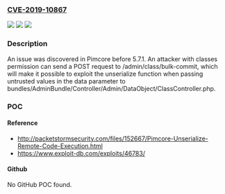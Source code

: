 ### [CVE-2019-10867](https://cve.mitre.org/cgi-bin/cvename.cgi?name=CVE-2019-10867)
![](https://img.shields.io/static/v1?label=Product&message=n%2Fa&color=blue)
![](https://img.shields.io/static/v1?label=Version&message=n%2Fa&color=blue)
![](https://img.shields.io/static/v1?label=Vulnerability&message=n%2Fa&color=brighgreen)

### Description

An issue was discovered in Pimcore before 5.7.1. An attacker with classes permission can send a POST request to /admin/class/bulk-commit, which will make it possible to exploit the unserialize function when passing untrusted values in the data parameter to bundles/AdminBundle/Controller/Admin/DataObject/ClassController.php.

### POC

#### Reference
- http://packetstormsecurity.com/files/152667/Pimcore-Unserialize-Remote-Code-Execution.html
- https://www.exploit-db.com/exploits/46783/

#### Github
No GitHub POC found.

